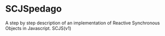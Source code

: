 # SCJSpedago
A step by step description of an implementation of Reactive Synchronous Objects  in Javascript. SCJS(v1)

